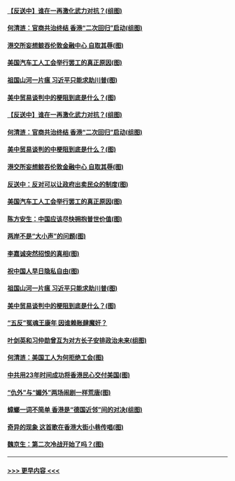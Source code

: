 #### [【反送中】谁在一再激化武力对抗？(组图)](../pages/p4/907935.md?t=09200255) 
#### [何清涟：官商共治终结 香港“二次回归”启动(组图)](../pages/p4/907931.md?t=09200255) 
#### [港交所妄想鲸吞伦敦金融中心 自取其辱(图)](../pages/p4/907926.md?t=09200255) 
#### [美国汽车工人工会举行罢工的真正原因(图)](../pages/p4/907906.md?t=09200255) 
#### [祖国山河一片瘟 习近平只能求助川普(图)](../pages/p4/907796.md?t=09200255) 
#### [美中贸易谈判中的梗阻到底是什么？(图)](../pages/p4/907791.md?t=09200255) 
#### [【反送中】谁在一再激化武力对抗？(组图)](../pages/p4/907935.md?t=09200255) 
#### [何清涟：官商共治终结 香港“二次回归”启动(组图)](../pages/p4/907931.md?t=09200255) 
#### [美中贸易谈判的中梗阻到底是什么？(图)](../pages/p4/907928.md?t=09200255) 
#### [港交所妄想鲸吞伦敦金融中心 自取其辱(图)](../pages/p4/907926.md?t=09200255) 
#### [反送中：反对可以让政府出卖民众的制度(图)](../pages/p4/907923.md?t=09200255) 
#### [美国汽车工人工会举行罢工的真正原因(图)](../pages/p4/907906.md?t=09200255) 
#### [陈方安生：中国应该尽快拥抱普世价值(图)](../pages/p4/907826.md?t=09200255) 
#### [两岸不是“大小声”的问题(图)](../pages/p4/907825.md?t=09200255) 
#### [李嘉诚突然招恨的真相(图)](../pages/p4/907799.md?t=09200255) 
#### [祝中国人早日隐私自由(图)](../pages/p4/907797.md?t=09200255) 
#### [祖国山河一片瘟 习近平只能求助川普(图)](../pages/p4/907796.md?t=09200255) 
#### [美中贸易谈判中的梗阻到底是什么？(图)](../pages/p4/907791.md?t=09200255) 
#### [“五反”冤魂王康年 因谁赖账肆魔奸？](../pages/p4/907787.md?t=09200255) 
#### [叶剑英和习仲勋曾互为对方长子安排政治未来(组图)](../pages/p4/907786.md?t=09200255) 
#### [何清涟：美国工人为何拒绝工会(图)](../pages/p4/907701.md?t=09200255) 
#### [中共用23年时间成功将香港民心交付美国(图)](../pages/p4/907698.md?t=09200255) 
#### [“仇外”与“媚外”两场闹剧一样荒唐(图)](../pages/p4/907689.md?t=09200255) 
#### [蟑螂一词不简单 香港是“德国近邻”间的对决(组图)](../pages/p4/907618.md?t=09200255) 
#### [奇异的现象 这首歌在香港大街小巷传唱(图)](../pages/p4/907583.md?t=09200255) 
#### [魏京生：第二次冷战开始了吗？(图)](../pages/p4/907581.md?t=09200255) 

----
#### [ >>> 更早内容 <<< ](../indexes/p4-earlier.md)
